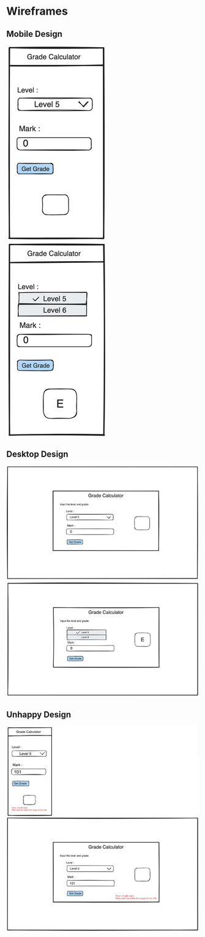 # Wireframes

<!-- TODO: Add wireframe -->

## Mobile Design

![img](./MobileDesign.png)

## Desktop Design

![img](./DesktopDesign.png)

## Unhappy Design

![img](./UnhappyDesign.png)
